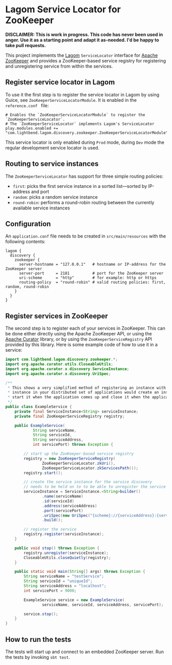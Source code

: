 #  Lagom Service Locator for ZooKeeper

**DISCLAIMER: This is work in progress. This code has never been used in anger. Use it as a starting point and adapt it as-needed. I'd be happy to take pull requests.**

This project implements the [Lagom](http://lightbend.com/lagom) `ServiceLocator` interface for [Apache ZooKeeper](http://zookeeper.apache.org) and provides a ZooKeeper-based service registry for registering and unregistering service from within the services.

## Register service locator in Lagom

To use it the first step is to register the service locator in Lagom by using Guice, see `ZooKeeperServiceLocatorModule`. It is enabled in the `reference.conf ` file: 
```
# Enables the `ZooKeeperServiceLocatorModule` to register the `ZooKeeperServiceLocator`.
# The `ZooKeeperServiceLocator` implements Lagom's ServiceLocator
play.modules.enabled += "com.lightbend.lagom.discovery.zookeeper.ZooKeeperServiceLocatorModule"
```

This service locator is only enabled during `Prod` mode, during `Dev` mode the regular development service locator is used.

## Routing to service instances

The `ZooKeeperServiceLocator` has support for three simple routing policies: 
* `first`: picks the first service instance in a sorted list—sorted by IP-address and port
* `random`: picks a random service instance
* `round-robin`: performs a round-robin routing between the currently available service instances

## Configuration

An `application.conf` file needs to be created in `src/main/resources` with the following contents:

```
lagom {
  discovery {
    zookeeper {
      server-hostname = "127.0.0.1"   # hostname or IP-address for the ZooKeeper server
      server-port     = 2181          # port for the ZooKeeper server
      uri-scheme      = "http"        # for example: http or https
      routing-policy  = "round-robin" # valid routing policies: first, random, round-robin
    }
  }
}
```

## Register services in ZooKeeper

The second step is to register each of your services in ZooKeeper. This can be done either directly using the Apache ZooKeeper API, or using the [Apache Curator](https://curator.apache.org) library, or by using the `ZooKeeperServiceRegistry` API provided by this library. Here is some example code of how to use it in a service: 

```java
import com.lightbend.lagom.discovery.zookeeper.*;
import org.apache.curator.utils.CloseableUtils;
import org.apache.curator.x.discovery.ServiceInstance;
import org.apache.curator.x.discovery.UriSpec;

/**
 * This shows a very simplified method of registering an instance with the service discovery. Each individual
 * instance in your distributed set of applications would create an instance of something similar to ExampleServer,
 * start it when the application comes up and close it when the application shuts down.
 */
public class ExampleService {
    private final ServiceInstance<String> serviceInstance;
    private final ZooKeeperServiceRegistry registry;

    public ExampleService(
            String serviceName,
            String serviceId,
            String serviceAddress,
            int servicePort) throws Exception {

        // start up the ZooKeeper-based service registry
        registry = new ZooKeeperServiceRegistry(
                ZooKeeperServiceLocator.zkUri(),
                ZooKeeperServiceLocator.zkServicesPath());
        registry.start();

        // create the service instance for the service discovery
        // needs to be held on to to be able to unregister the service on shutdown
        serviceInstance = ServiceInstance.<String>builder()
                .name(serviceName)
                .id(serviceId)
                .address(serviceAddress)
                .port(servicePort)
                .uriSpec(new UriSpec("{scheme}://{serviceAddress}:{servicePort}"))
                .build();

        // register the service
        registry.register(serviceInstance);
    }

    public void stop() throws Exception {
        registry.unregister(serviceInstance);
        CloseableUtils.closeQuietly(registry);
    }

    public static void main(String[] args) throws Exception {
        String serviceName = "testService";
        String serviceId = "uniqueId";
        String serviceAddress = "localhost";
        int servicePort = 9000;

        ExampleService service = new ExampleService(
                serviceName, serviceId, serviceAddress, servicePort);

        service.stop();
    }
}
```

## How to run the tests

The tests will start up and connect to an embedded ZooKeeper server. Run the tests by invoking `sbt test`.

